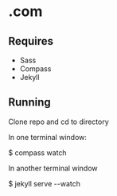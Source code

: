 .com
====

## Requires

* Sass
* Compass
* Jekyll
 

## Running

Clone repo and cd to directory

In one terminal window:

 $ compass watch

In another terminal window

 $ jekyll serve --watch 
